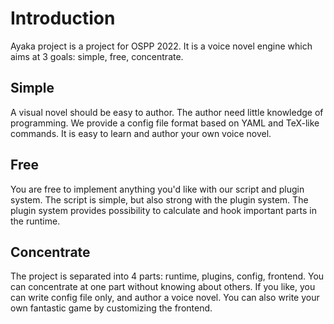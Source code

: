 # Introduction
Ayaka project is a project for OSPP 2022.
It is a voice novel engine which aims at 3 goals: simple, free, concentrate.

## Simple
A visual novel should be easy to author.
The author need little knowledge of programming.
We provide a config file format based on YAML and TeX-like commands.
It is easy to learn and author your own voice novel.

## Free
You are free to implement anything you'd like with our script and plugin system.
The script is simple, but also strong with the plugin system.
The plugin system provides possibility to calculate and hook important parts in the runtime.

## Concentrate
The project is separated into 4 parts: runtime, plugins, config, frontend.
You can concentrate at one part without knowing about others.
If you like, you can write config file only, and author a voice novel.
You can also write your own fantastic game by customizing the frontend.
